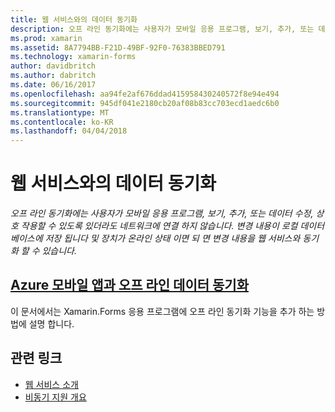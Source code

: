 ```yaml
---
title: 웹 서비스와의 데이터 동기화
description: 오프 라인 동기화에는 사용자가 모바일 응용 프로그램, 보기, 추가, 또는 데이터 수정, 상호 작용할 수 있도록 있더라도 네트워크에 연결 하지 않습니다. 변경 내용이 로컬 데이터베이스에 저장 됩니다 및 장치가 온라인 상태 이면 되 면 변경 내용을 웹 서비스와 동기화 할 수 있습니다.
ms.prod: xamarin
ms.assetid: 8A7794BB-F21D-49BF-92F0-76383BBED791
ms.technology: xamarin-forms
author: davidbritch
ms.author: dabritch
ms.date: 06/16/2017
ms.openlocfilehash: aa94fe2af676ddad415958430240572f8e94e494
ms.sourcegitcommit: 945df041e2180cb20af08b83cc703ecd1aedc6b0
ms.translationtype: MT
ms.contentlocale: ko-KR
ms.lasthandoff: 04/04/2018
---
```

# <a name="synchronizing-data-with-web-services"></a>웹 서비스와의 데이터 동기화

_오프 라인 동기화에는 사용자가 모바일 응용 프로그램, 보기, 추가, 또는 데이터 수정, 상호 작용할 수 있도록 있더라도 네트워크에 연결 하지 않습니다. 변경 내용이 로컬 데이터베이스에 저장 됩니다 및 장치가 온라인 상태 이면 되 면 변경 내용을 웹 서비스와 동기화 할 수 있습니다._

## <a name="synchronizing-offline-data-with-azure-mobile-appsazure-mobile-appsmd"></a>[Azure 모바일 앱과 오프 라인 데이터 동기화](azure-mobile-apps.md)

이 문서에서는 Xamarin.Forms 응용 프로그램에 오프 라인 동기화 기능을 추가 하는 방법에 설명 합니다.



## <a name="related-links"></a>관련 링크

- [웹 서비스 소개](~/cross-platform/data-cloud/web-services/index.md)
- [비동기 지원 개요](~/cross-platform/platform/async.md)
